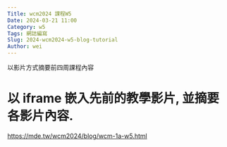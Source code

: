 ```yaml
---
Title: wcm2024 課程W5
Date: 2024-03-21 11:00
Category: w5
Tags: 網誌編寫
Slug: 2024-wcm2024-w5-blog-tutorial
Author: wei
---
```


 以影片方式摘要前四周課程內容

<!-- PELICAN_END_SUMMARY -->

# 以 iframe 嵌入先前的教學影片, 並摘要各影片內容.

<https://mde.tw/wcm2024/blog/wcm-1a-w5.html>


